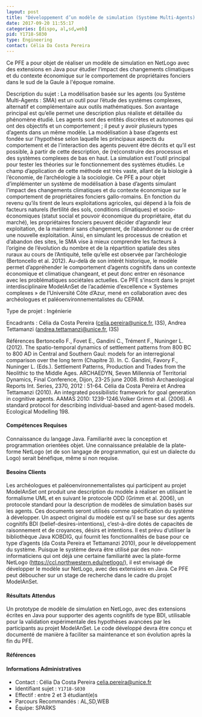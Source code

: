 ```yaml
---
layout: post
title: "Développement d’un modèle de simulation (Système Multi-Agents) des impacts des changements climatiques et économiques sur la dynamique du peuplement à l’époque romaine"
date: 2017-09-20 11:55:17
categories: [dispo, al,sd,web]
pid: Y1718-S030
type: Engineering
contact: Célia Da Costa Pereira
---
```

       
Ce PFE a pour objet de réaliser un modèle de simulation en NetLogo avec des extensions en Java pour étudier l’impact des changements climatiques et du contexte économique sur le comportement de propriétaires fonciers dans le sud de la Gaule à l'époque romaine.


Description du sujet :
La modélisation basée sur les agents (ou Système Multi-Agents : SMA) est un outil pour l’étude des systèmes complexes, alternatif et complémentaire aux outils mathématiques. Son avantage principal est qu’elle permet une description plus réaliste et détaillée du phénomène étudié. Les agents sont des entités discrètes et autonomes qui ont des objectifs et un comportement ; il peut y avoir plusieurs types d’agents dans un même modèle. La modélisation à base d’agents est fondée sur l’hypothèse selon laquelle les principaux aspects du comportement et de l'interaction des agents peuvent être décrits et qu’il est possible, à partir de cette description, de (re)construire des processus et des systèmes complexes de bas en haut. La simulation est l'outil principal pour tester les théories sur le fonctionnement des systèmes étudiés. Le champ d’application de cette méthode est très vaste, allant de la biologie à l’économie, de l’archéologie à la sociologie.
Ce PFE a pour objet d’implémenter un système de modélisation à base d’agents simulant l’impact des changements climatiques et du contexte économique sur le comportement de propriétaires fonciers gallo-romains. En fonction du revenu qu’ils tirent de leurs exploitations agricoles, qui dépend à la fois de facteurs naturels (fertilité des sols, conditions climatiques) et socio-économiques (statut social et  pouvoir économique du propriétaire, état du marché), les propriétaires fonciers peuvent décider d’agrandir leur exploitation, de la maintenir sans changement, de l’abandonner ou de créer une nouvelle exploitation. Ainsi, en simulant les processus de création et d’abandon des sites, le SMA vise à mieux comprendre les facteurs à l’origine de l’évolution du nombre et de la répartition spatiale des sites ruraux au cours de l’Antiquité, telle qu’elle est observée par l’archéologie (Bertoncello et al. 2012). Au-delà de son intérêt historique, le modèle permet d’appréhender le comportement d’agents cognitifs dans un contexte économique et climatique changeant, et peut donc entrer en résonance avec les problématiques sociétales actuelles. Ce PFE s’inscrit dans le projet interdisciplinaire ModelAnSet de l’académie d’excellence « Systèmes complexes » de l’Université Côte d’Azur, mené en collaboration avec des archéologues et paléoenvironnementalistes du CEPAM.

Type de projet : Ingénierie

Encadrants : Célia da Costa Pereira (celia.pereira@unice.fr, I3S), Andrea Tettamanzi (andrea.tettamanzi@unice.fr, I3S)

Références
Bertoncello F., Fovet E., Gandini C., Trément F., Nuninger L. (2012). The spatio-temporal dynamics of settlement patterns from 800 BC to 800 AD in Central and Southern Gaul: models for an interregional comparison over the long term (Chapitre 3). In. C. Gandini, Favory F., Nuninger L. (Eds.). Settlement Patterns, Production and Trades from the Neolithic to the Middle Ages. ARCHAEDYN, Seven Millennia of Territorial Dynamics, Final Conference, Dijon, 23-25 june 2008. British Archaeological Reports Int. Series, 2370, 2012 : 51-64.
Célia da Costa Pereira et Andrea Tettamanzi (2010). An integrated possibilistic framework for goal generation in cognitive agents. AAMAS 2010: 1239-1246.Volker Grimm et al. (2006). A standard protocol for describing individual-based and agent-based models. Ecological Modelling 198.

#### Compétences Requises
Connaissance du langage Java.
Familiarité avec la conception et programmation orientées objet.
Une connaissance préalable de la plate-forme NetLogo (et de son langage de programmation, qui est un dialecte du Logo) serait bénéfique, même si non requise.




     

#### Besoins Clients
Les archéologues et paléoenvironnementalistes qui participent au projet ModelAnSet ont produit une description du modèle à réaliser en utilisant le formalisme UML et en suivant le protocole ODD (Grimm et al. 2006), un protocole standard pour la description de modèles de simulation basés sur les agents. Ces documents seront utilisés comme spécification du système à développer.
Un aspect original du modèle est qu’il se base sur des agents cognitifs BDI (belief-desires-intentions), c’est-à-dire dotés de capacités de raisonnement et de croyances, désirs et intentions. Il est prévu d’utiliser la bibliothèque Java KOBDIG, qui fournit les fonctionnalités de base pour ce type d’agents (da Costa Pereira et Tettamanzi 2010), pour le développement du système.
Puisque le système devra être utilisé par des non-informaticiens qui ont déjà une certaine familiarité avec la plate-forme NetLogo (https://ccl.northwestern.edu/netlogo/), il est envisagé de développer le modèle sur NetLogo, avec des extensions en Java.
Ce PFE peut déboucher sur un stage de recherche dans le cadre du projet ModelAnSet.

#### Résultats Attendus
Un prototype de modèle de simulation en NetLogo, avec des extensions écrites en Java pour supporter des agents cognitifs de type BDI, utilisable pour la validation expérimentale des hypothèses avancées par les participants au projet ModelAnSet.
Le code développé devra être conçu et documenté de manière à faciliter sa maintenance et son évolution après la fin du PFE.


#### Références



#### Informations Administratives
  * Contact : Célia Da Costa Pereira <celia.pereira@unice.fr>
  * Identifiant sujet : `Y1718-S030`
  * Effectif : entre 2 et 3 étudiant(e)s
  * Parcours Recommandés : AL,SD,WEB
  * Équipe: SPARKS

     